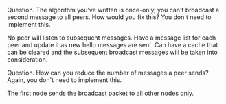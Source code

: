 Question. The algorithm you've written is once-only, you can't broadcast a second message to all peers. How would you fix this? You don't need to implement this.

No peer will listen to subsequent messages. Have a message list for each peer and
update it as new hello messages are sent. Can have a cache that can be cleared
and the subsequent broadcast messages will be taken into consideration.

Question. How can you reduce the number of messages a peer sends? Again, you don't need to
implement this.

The first node sends the broadcast packet to all other nodes only.
